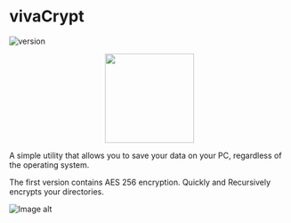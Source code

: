 # vivaCrypt
![version](https://img.shields.io/badge/version-1.0-blue)

<p align="center">
    <img src="https://i.imgur.com/IpvCIly.jpg" height="160">
</p>


A simple utility that allows you to save your data on your PC, regardless of the operating system.

The first version contains AES 256 encryption. Quickly and Recursively encrypts your directories.


![Image alt](https://i.imgur.com/Y1Mwarw.jpg)
